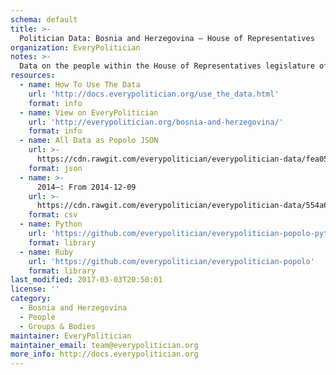 ```yaml
---
schema: default
title: >-
  Politician Data: Bosnia and Herzegovina — House of Representatives
organization: EveryPolitician
notes: >-
  Data on the people within the House of Representatives legislature of Bosnia and Herzegovina.
resources:
  - name: How To Use The Data
    url: 'http://docs.everypolitician.org/use_the_data.html'
    format: info
  - name: View on EveryPolitician
    url: 'http://everypolitician.org/bosnia-and-herzegovina/'
    format: info
  - name: All Data as Popolo JSON
    url: >-
      https://cdn.rawgit.com/everypolitician/everypolitician-data/fea0518cf3fa45db2b1dfa564f69cab977ea6c8b/data/Bosnia_and_Herzegovina/House_of_Representatives/ep-popolo-v1.0.json
    format: json
  - name: >-
      2014–: From 2014-12-09
    url: >-
      https://cdn.rawgit.com/everypolitician/everypolitician-data/554a6cb306153130ac5558e4c015471d63e57cb7/data/Bosnia_and_Herzegovina/House_of_Representatives/term-7.csv
    format: csv
  - name: Python
    url: 'https://github.com/everypolitician/everypolitician-popolo-python'
    format: library
  - name: Ruby
    url: 'https://github.com/everypolitician/everypolitician-popolo'
    format: library
last_modified: 2017-03-03T20:50:01
license: ''
category:
  - Bosnia and Herzegovina
  - People
  - Groups & Bodies
maintainer: EveryPolitician
maintainer_email: team@everypolitician.org
more_info: http://docs.everypolitician.org
---
```

